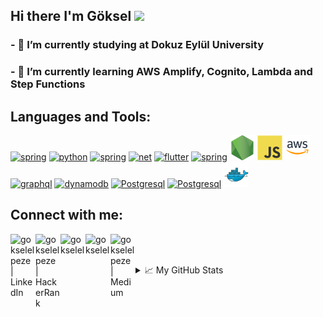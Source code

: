 ## Hi there I'm Göksel <img src="https://media.giphy.com/media/hvRJCLFzcasrR4ia7z/giphy.gif" width="10px">

### - 🔭  I’m currently studying at Dokuz Eylül University
### - 🌱  I’m currently learning AWS Amplify, Cognito, Lambda and Step Functions

## Languages and Tools:

[<img src="https://seeklogo.com/images/J/java-logo-7F8B35BAB3-seeklogo.com.png" alt="spring" width="40" height="40" />][java]
[<img src="https://img.icons8.com/color/25/000000/python.png" alt="python" width="40" height="40" />][python]
[<img src="https://www.vectorlogo.zone/logos/springio/springio-icon.svg" alt="spring" width="40" height="40" />][spring]
[<img src="https://dotnet.microsoft.com/static/images/redesign/downloads-dot-net-core.svg?v=p6MWQNHwEtnnx0MWJ-i7vCMt-sZmoBf6h-7XmdSs5RE.svg" alt="net" width="30" height="30" />][net]
[<img src="https://img.icons8.com/color/25/000000/flutter.png" alt="flutter" width="40" height="40" />][flutter]
[<img src="https://seeklogo.com/images/C/c-logo-1B1817C041-seeklogo.com.png" alt="spring" width="40" height="40" />][cplusplus]
[<img src="https://raw.githubusercontent.com/github/explore/80688e429a7d4ef2fca1e82350fe8e3517d3494d/topics/nodejs/nodejs.png" alt="node" width="40" height="40" />][node]
[<img src="https://raw.githubusercontent.com/devicons/devicon/master/icons/javascript/javascript-original.svg" alt="javascript" width="40" height="40" />][javascript]
[<img src="https://raw.githubusercontent.com/github/explore/80688e429a7d4ef2fca1e82350fe8e3517d3494d/topics/aws/aws.png" alt="aws" width="40" height="40" />][aws]
[<img src="https://upload.wikimedia.org/wikipedia/commons/1/17/GraphQL_Logo.svg" alt="graphql" width="40" height="40" />][graphql]
[<img src="https://cdn.worldvectorlogo.com/logos/aws-dynamodb.svg" alt="dynamodb" width="40" height="40" />][dynamodb]
[<img src="https://www.svgrepo.com/show/303251/mysql-logo.svg" alt="Postgresql" width="40" height="40" />][mysql]
[<img src="https://img.icons8.com/color/25/000000/postgreesql.png" alt="Postgresql" width="40" height="40" />][postgresql]
[<img src="https://raw.githubusercontent.com/devicons/devicon/master/icons/docker/docker-original.svg" alt="Docker" width="40" height="40" />][docker]


## Connect with me: 

[<img src="https://cdn-icons-png.flaticon.com/512/174/174857.png" alt="gokselelpeze | LinkedIn" width="40px" align="left" />][linkedin]
[<img src="https://cdn.worldvectorlogo.com/logos/hackerrank.svg" alt="gokselelpeze | HackerRank" width="40px" align="left" />][hackerrank]
[<img src="https://upload.wikimedia.org/wikipedia/commons/1/19/LeetCode_logo_black.png" alt="gokselelpeze | LeetCode" height="40px" width="40px" align="left" />][leetcode]
[<img src="https://upload.wikimedia.org/wikipedia/commons/thumb/e/ef/Stack_Overflow_icon.svg/768px-Stack_Overflow_icon.svg.png" alt="gokselelpeze | StackOverflow" height="40px" width="40px" align="left" />][stackoverflow]
[<img src="https://cdn.iconscout.com/icon/free/png-128/medium-4054075-3353150.png" alt="gokselelpeze | Medium" width="40px" align="left" />][medium]
<br>
<br>

<details>
  <summary>📈  My GitHub Stats</summary>

  <br>
  
  [![Top Langs](https://github-readme-stats.vercel.app/api/top-langs/?username=gokselelpeze&layout=compact&theme=radical)](https://github.com/gokselelpeze/github-readme-stats)

  ![Göksel's GitHub stats](https://github-readme-stats.vercel.app/api?username=gokselelpeze&show_icons=true&theme=radical&count_private=true)

</details>



[medium]: https://medium.com/@gokselelpeze
[linkedin]: https://www.linkedin.com/in/gokselelpeze
[stackoverflow]: https://stackoverflow.com/users/12940841/gelp
[hackerrank]: https://www.hackerrank.com/gokselelpeze
[leetcode]: https://leetcode.com/gelp/
[mysql]: https://www.mysql.com/
[java]: https://www.java.com/
[spring]: https://spring.io
[python]: https://www.python.org
[cplusplus]: https://www.cplusplus.com/
[node]: https://nodejs.org/en
[javascript]: https://www.javascript.com
[flutter]: https://flutter.dev
[aws]: https://aws.amazon.com
[graphql]: https://graphql.org/
[firebase]: https://firebase.google.com
[docker]: https://www.docker.com
[postgresql]: https://www.postgresql.org
[dynamodb]: https://aws.amazon.com/tr/dynamodb/
[net]: https://dotnet.microsoft.com/learn/dotnet/what-is-dotnet
<!--
**gokselelpeze/gokselelpeze** is a ✨ _special_ ✨ repository because its `README.md` (this file) appears on your GitHub profile.

Here are some ideas to get you started:

- 🔭 I’m currently studying at Dokuz Eylül University
- 🌱 I’m currently learning PHP - MySQL
- 👯 I’m looking to collaborate on ...
- 🤔 I’m looking for help with ...
- 💬 Ask me about ...
- 📫 How to reach me: gokselelpeze@gmail.com
- 😄 Pronouns: ...
- ⚡ Fun fact: ...
-->
